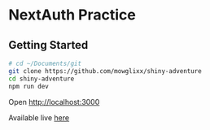 # NextAuth Practice

## Getting Started

```bash
# cd ~/Documents/git
git clone https://github.com/mowglixx/shiny-adventure
cd shiny-adventure
npm run dev
```

Open [http://localhost:3000](http://localhost:3000)

Available live [here]()
